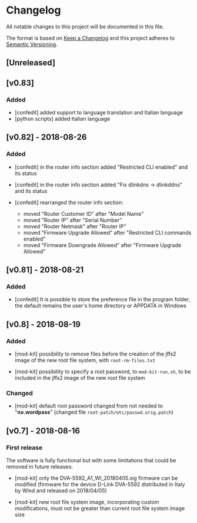 # Changelog

All notable changes to this project will be documented in this file.

The format is based on [Keep a Changelog](http://keepachangelog.com/en/1.0.0/)
and this project adheres to [Semantic Versioning](http://semver.org/spec/v2.0.0.html).

## [Unreleased]

## [v0.83]

### Added

* [confedit] added support to language translation and Italian language
* [python scripts] added Italian language

## [v0.82] - 2018-08-26

### Added

* [confedit] in the router info section added "Restricted CLI enabled" and its status

* [confedit] in the router info section added "Fix dlinkdns -> dlinkddns" and its status

* [confedit] rearranged the router info section:

   * moved "Router Customer ID" after "Model Name"
   * moved "Router IP" after "Serial Number"
   * moved "Router Netmask" after "Router IP"
   * moved "Firmware Upgrade Allowed" after "Restricted CLI commands enabled"
   * moved "Firmware Downgrade Allowed" after "Firmware Upgrade Allowed"


## [v0.81] - 2018-08-21

### Added

* [confedit] It is possible to store the preference file in the
  program folder, the default remains the user's home directory or
  APPDATA in Windows

## [v0.8] - 2018-08-19

### Added

* [mod-kit] possibility to remove files before the creation of the jffs2 image
  of the new root file system, with `root-rm-files.txt`

* [mod-kit] possibility to specify a root password, to `mod-kit-run.sh`, to be
  included in the jffs2 image of the new root file system

### Changed

* [mod-kit] default root password changed from not needed to "**no.wordpass**"
(changed file `root-patch/etc/passwd.orig.patch`)

## [v0.7] - 2018-08-16

### First release

The software is fully functional but with some limitations that could
be removed in future releases:

* [mod-kit] only the DVA-5592_A1_WI_20180405.sig firmware can be modified
  (firmware for the device D-Link DVA-5592 distributed in Italy by
  Wind and released on 2018/04/05)

* [mod-kit] new root file system image, incorporating custom modifications, must
  not be greater than current root file system image size
